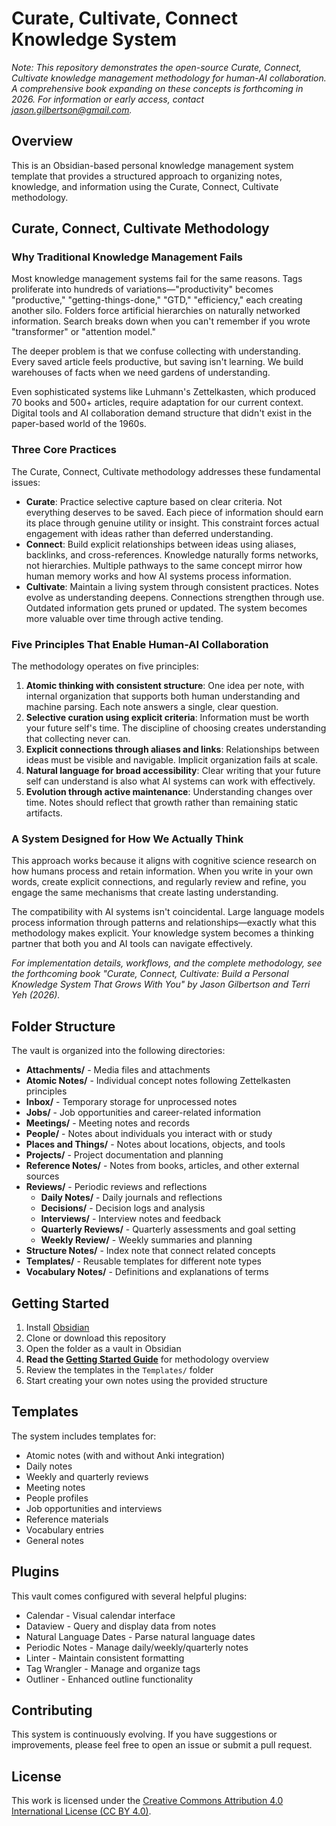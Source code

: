 
# Curate, Cultivate, Connect Knowledge System

_Note: This repository demonstrates the open-source Curate, Connect, Cultivate knowledge management methodology for human-AI collaboration. A comprehensive book expanding on these concepts is forthcoming in 2026. For information or early access, contact jason.gilbertson@gmail.com._

## Overview

This is an Obsidian-based personal knowledge management system template that provides a structured approach to organizing notes, knowledge, and information using the Curate, Connect, Cultivate methodology.

## Curate, Connect, Cultivate Methodology

### Why Traditional Knowledge Management Fails

Most knowledge management systems fail for the same reasons. Tags proliferate into hundreds of variations—"productivity" becomes "productive," "getting-things-done," "GTD," "efficiency," each creating another silo. Folders force artificial hierarchies on naturally networked information. Search breaks down when you can't remember if you wrote "transformer" or "attention model."

The deeper problem is that we confuse collecting with understanding. Every saved article feels productive, but saving isn't learning. We build warehouses of facts when we need gardens of understanding.

Even sophisticated systems like Luhmann's Zettelkasten, which produced 70 books and 500+ articles, require adaptation for our current context. Digital tools and AI collaboration demand structure that didn't exist in the paper-based world of the 1960s.

### Three Core Practices

The Curate, Connect, Cultivate methodology addresses these fundamental issues:

- **Curate**: Practice selective capture based on clear criteria. Not everything deserves to be saved. Each piece of information should earn its place through genuine utility or insight. This constraint forces actual engagement with ideas rather than deferred understanding.
- **Connect**: Build explicit relationships between ideas using aliases, backlinks, and cross-references. Knowledge naturally forms networks, not hierarchies. Multiple pathways to the same concept mirror how human memory works and how AI systems process information.
- **Cultivate**: Maintain a living system through consistent practices. Notes evolve as understanding deepens. Connections strengthen through use. Outdated information gets pruned or updated. The system becomes more valuable over time through active tending.

### Five Principles That Enable Human-AI Collaboration

The methodology operates on five principles:

1. **Atomic thinking with consistent structure**: One idea per note, with internal organization that supports both human understanding and machine parsing. Each note answers a single, clear question.
2. **Selective curation using explicit criteria**: Information must be worth your future self's time. The discipline of choosing creates understanding that collecting never can.
3. **Explicit connections through aliases and links**: Relationships between ideas must be visible and navigable. Implicit organization fails at scale.
4. **Natural language for broad accessibility**: Clear writing that your future self can understand is also what AI systems can work with effectively.
5. **Evolution through active maintenance**: Understanding changes over time. Notes should reflect that growth rather than remaining static artifacts.

### A System Designed for How We Actually Think

This approach works because it aligns with cognitive science research on how humans process and retain information. When you write in your own words, create explicit connections, and regularly review and refine, you engage the same mechanisms that create lasting understanding.

The compatibility with AI systems isn't coincidental. Large language models process information through patterns and relationships—exactly what this methodology makes explicit. Your knowledge system becomes a thinking partner that both you and AI tools can navigate effectively.

_For implementation details, workflows, and the complete methodology, see the forthcoming book "Curate, Connect, Cultivate: Build a Personal Knowledge System That Grows With You" by Jason Gilbertson and Terri Yeh (2026)._

## Folder Structure

The vault is organized into the following directories:

- **Attachments/** - Media files and attachments
- **Atomic Notes/** - Individual concept notes following Zettelkasten principles
- **Inbox/** - Temporary storage for unprocessed notes
- **Jobs/** - Job opportunities and career-related information
- **Meetings/** - Meeting notes and records
- **People/** - Notes about individuals you interact with or study
- **Places and Things/** - Notes about locations, objects, and tools
- **Projects/** - Project documentation and planning
- **Reference Notes/** - Notes from books, articles, and other external sources
- **Reviews/** - Periodic reviews and reflections
	- **Daily Notes/** - Daily journals and reflections
	- **Decisions/** - Decision logs and analysis
	- **Interviews/** - Interview notes and feedback
	- **Quarterly Reviews/** - Quarterly assessments and goal setting
	- **Weekly Review/** - Weekly summaries and planning
- **Structure Notes/** - Index note that connect related concepts
- **Templates/** - Reusable templates for different note types
- **Vocabulary Notes/** - Definitions and explanations of terms

## Getting Started

1. Install [Obsidian](https://obsidian.md/)
2. Clone or download this repository
3. Open the folder as a vault in Obsidian
4. **Read the [Getting Started Guide](GETTING-STARTED.md)** for methodology overview
5. Review the templates in the `Templates/` folder
6. Start creating your own notes using the provided structure

## Templates

The system includes templates for:

- Atomic notes (with and without Anki integration)
- Daily notes
- Weekly and quarterly reviews
- Meeting notes
- People profiles
- Job opportunities and interviews
- Reference materials
- Vocabulary entries
- General notes

## Plugins

This vault comes configured with several helpful plugins:

- Calendar - Visual calendar interface
- Dataview - Query and display data from notes
- Natural Language Dates - Parse natural language dates
- Periodic Notes - Manage daily/weekly/quarterly notes
- Linter - Maintain consistent formatting
- Tag Wrangler - Manage and organize tags
- Outliner - Enhanced outline functionality

## Contributing

This system is continuously evolving. If you have suggestions or improvements, please feel free to open an issue or submit a pull request.

## License

This work is licensed under the [Creative Commons Attribution 4.0 International License (CC BY 4.0)](LICENSE.md).
